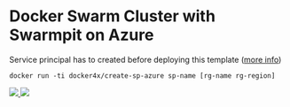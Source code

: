 # Docker Swarm Cluster with Swarmpit on Azure

Service principal has to created before deploying this template ([more info](https://docs.docker.com/docker-for-azure/#service-principal))
```
docker run -ti docker4x/create-sp-azure sp-name [rg-name rg-region]
```

<a href="https://portal.azure.com/#create/Microsoft.Template/uri/https%3A%2F%2Fraw.githubusercontent.com%2Flumir-mrkva%2Fazure%2Fmaster%2Ftemplate.json" target="_blank">
    <img src="http://azuredeploy.net/deploybutton.png"/>
</a>
<a href="http://armviz.io/#/?load=https%3A%2F%2Fraw.githubusercontent.com%2Flumir-mrkva%2Fazure%2Fmaster%2Ftemplate.json" target="_blank">
    <img src="http://armviz.io/visualizebutton.png"/>
</a>
